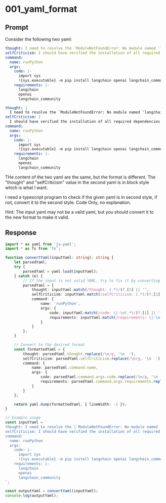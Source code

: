 # 001_yaml_format

## Prompt

Consider the following two yaml:

```yaml
thought: I need to resolve the `ModuleNotFoundError: No module named 'langchain_community'` error by ensuring that all necessary dependencies are correctly installed.
selfCriticism: I should have verified the installation of all required dependencies before running the code.
command:
  name: runPython
  args:
    code: |-
      import sys
      !{sys.executable} -m pip install langchain openai langchain_community
    requirements: |-
      langchain
      openai
      langchain_community
```

```yaml
thought: |
  I need to resolve the `ModuleNotFoundError: No module named 'langchain_community'` error by ensuring that all necessary dependencies are correctly installed.
selfCriticism: |
  I should have verified the installation of all required dependencies before running the code.
command:
  name: runPython
  args:
    code: |-
      import sys
      !{sys.executable} -m pip install langchain openai langchain_community
    requirements: |-
      langchain
      openai
      langchain_community
```

THe content of the two yaml are the same, but the format is different. The "thought" and "selfCriticism" value in the second yaml is in block style which is what I want. 

I need a typescript program to check if the given yaml is in second style, if not, convert it to the second style. Code Only, no explanation.

Hint: The input yaml may not be a valid yaml, but you should convert it to the new format to make it valid.

## Response

```typescript
import * as yaml from 'js-yaml';
import * as fs from 'fs';

function convertYaml(inputYaml: string): string {
    let parsedYaml;
    try {
        parsedYaml = yaml.load(inputYaml);
    } catch (e) {
        // If the input is not valid YAML, try to fix it by converting to the desired format
        parsedYaml = {
            thought: inputYaml.match(/thought: (.*)/)?.[1] || '',
            selfCriticism: inputYaml.match(/selfCriticism: (.*)/)?.[1] || '',
            command: {
                name: 'runPython',
                args: {
                    code: inputYaml.match(/code: \|-\n(.*)/)?.[1] || '',
                    requirements: inputYaml.match(/requirements: \|-\n(.*)/)?.[1] || ''
                }
            }
        };
    }

    // Convert to the desired format
    const formattedYaml = {
        thought: parsedYaml.thought.replace(/\n/g, '\n  '),
        selfCriticism: parsedYaml.selfCriticism.replace(/\n/g, '\n  '),
        command: {
            name: parsedYaml.command.name,
            args: {
                code: parsedYaml.command.args.code.replace(/\n/g, '\n      '),
                requirements: parsedYaml.command.args.requirements.replace(/\n/g, '\n      ')
            }
        }
    };

    return yaml.dump(formattedYaml, { lineWidth: -1 });
}

// Example usage
const inputYaml = `
thought: I need to resolve the \`ModuleNotFoundError: No module named 'langchain_community'\` error by ensuring that all necessary dependencies are correctly installed.
selfCriticism: I should have verified the installation of all required dependencies before running the code.
command:
  name: runPython
  args:
    code: |-
      import sys
      !{sys.executable} -m pip install langchain openai langchain_community
    requirements: |-
      langchain
      openai
      langchain_community
`;

const outputYaml = convertYaml(inputYaml);
console.log(outputYaml);
```

